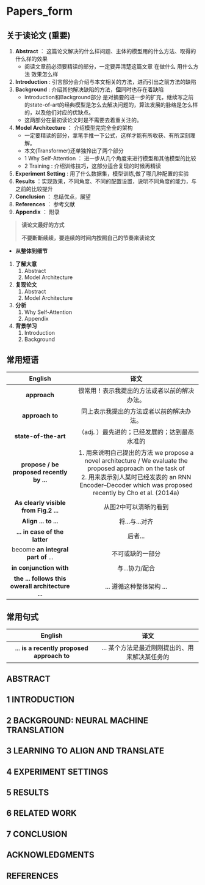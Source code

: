 # Papers_form

## **关于读论文** (**重要**)

1. **Abstract** ： 这篇论文解决的什么样问题、主体的模型用的什么方法、取得的什么样的效果
    * 阅读文章前必须要精读的部分，一定要弄清楚这篇文章 在做什么 用什么方法 效果怎么样
2. **Introduction** : 引言部分会介绍与本文相关的方法，进而引出之前方法的缺陷
3. **Background** : 介绍其他解决缺陷的方法，**但**同时也存在着缺陷
    * Introduction和Background部分 是对摘要的进一步的扩充，继续写之前的state-of-art的经典模型是怎么去解决问题的，算法发展的脉络是怎么样的，以及他们对应的优缺点。
    * 这两部分在最初读论文时是不需要去着重关注的。
4. **Model Architecture** ： 介绍模型完完全全的架构
    * 一定要精读的部分，拿笔手推一下公式，这样才能有所收获、有所深刻理解。
    * 本文(Transformer)还单独拎出了两个部分
    * 1 Why Self-Attention ： 进一步从几个角度来进行模型和其他模型的比较
    * 2 Training : 介绍训练技巧，这部分适合复现的时候再精读
5. **Experiment Setting** : 用了什么数据集，模型训练,做了哪几种配置的实验
6. **Results** ：实现效果，不同角度、不同的配置设置，说明不同角度的能力，与之前的比较提升
7. **Conclusion** ： 总结优点，展望
8. **References** ： 参考文献
9. **Appendix** ： 附录

> **读论文最好的方式**
>
> **不要断断续续，要连续的时间内按照自己的节奏来读论文**

* **从整体到细节**

1. **了解大意**
    1. Abstract
    2. Model Architecture
2. **复现论文**
    1. Abstract
    2. Model Architecture
3. **分析**
    1. Why Self-Attention
    2. Appendix
4. **背景学习**
    1. Introduction
    2. Background

## 常用短语

English | 译文
:-: | :-:
**approach** | 很常用！表示我提出的方法或者以前的解决办法。
**approach to** | 同上表示我提出的方法或者以前的解决办法。
**state-of-the-art** | （adj. ）最先进的；已经发展的；达到最高水准的
**propose / be proposed recently by ...** | 1. 用来说明自己提出的方法 we propose a novel architecture / We evaluate the proposed approach on the task of<br>2. 用来表示别人某时已经发表的 an RNN Encoder–Decoder which was proposed recently by Cho et al. (2014a)
**As clearly visible from Fig.2 ...** | 从图2中可以清晰的看到
**Align ... to ...** | 将...与...对齐
**... in case of the latter** | 后者...
become **an integral part of** ... | 不可或缺的一部分
**in conjunction with** | 与...协力/配合
**the ... follows this owerall architecture ...** | ... 遵循这种整体架构 ...

## 常用句式

English | 译文
:-: | :-:
... **is a recently proposed approach to** | ... 某个方法是最近刚刚提出的、用来解决某任务的

## ABSTRACT  

## 1 INTRODUCTION  

## 2 BACKGROUND: NEURAL MACHINE TRANSLATION  

## 3 LEARNING TO ALIGN AND TRANSLATE  

## 4 EXPERIMENT SETTINGS  

## 5 RESULTS  

## 6 RELATED WORK  

## 7 CONCLUSION  

## ACKNOWLEDGMENTS  

## REFERENCES
